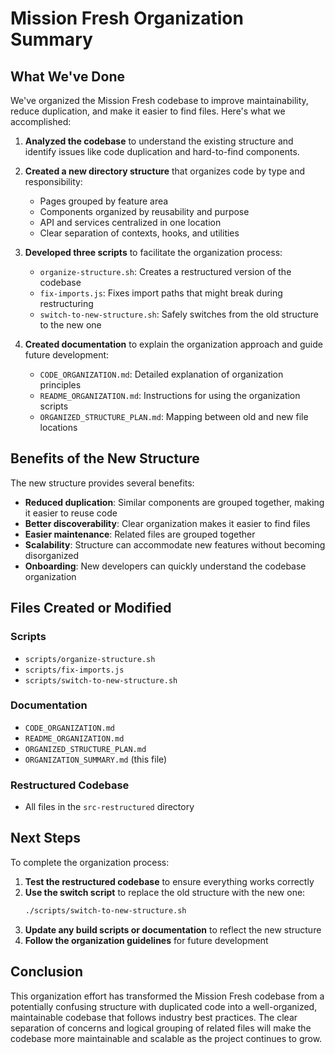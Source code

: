 # Mission Fresh Organization Summary

## What We've Done

We've organized the Mission Fresh codebase to improve maintainability, reduce duplication, and make it easier to find files. Here's what we accomplished:

1. **Analyzed the codebase** to understand the existing structure and identify issues like code duplication and hard-to-find components.

2. **Created a new directory structure** that organizes code by type and responsibility:
   - Pages grouped by feature area
   - Components organized by reusability and purpose
   - API and services centralized in one location
   - Clear separation of contexts, hooks, and utilities

3. **Developed three scripts** to facilitate the organization process:
   - `organize-structure.sh`: Creates a restructured version of the codebase
   - `fix-imports.js`: Fixes import paths that might break during restructuring
   - `switch-to-new-structure.sh`: Safely switches from the old structure to the new one

4. **Created documentation** to explain the organization approach and guide future development:
   - `CODE_ORGANIZATION.md`: Detailed explanation of organization principles
   - `README_ORGANIZATION.md`: Instructions for using the organization scripts
   - `ORGANIZED_STRUCTURE_PLAN.md`: Mapping between old and new file locations

## Benefits of the New Structure

The new structure provides several benefits:

- **Reduced duplication**: Similar components are grouped together, making it easier to reuse code
- **Better discoverability**: Clear organization makes it easier to find files
- **Easier maintenance**: Related files are grouped together
- **Scalability**: Structure can accommodate new features without becoming disorganized
- **Onboarding**: New developers can quickly understand the codebase organization

## Files Created or Modified

### Scripts
- `scripts/organize-structure.sh`
- `scripts/fix-imports.js`
- `scripts/switch-to-new-structure.sh`

### Documentation
- `CODE_ORGANIZATION.md`
- `README_ORGANIZATION.md`
- `ORGANIZED_STRUCTURE_PLAN.md`
- `ORGANIZATION_SUMMARY.md` (this file)

### Restructured Codebase
- All files in the `src-restructured` directory

## Next Steps

To complete the organization process:

1. **Test the restructured codebase** to ensure everything works correctly
2. **Use the switch script** to replace the old structure with the new one:
   ```bash
   ./scripts/switch-to-new-structure.sh
   ```
3. **Update any build scripts or documentation** to reflect the new structure
4. **Follow the organization guidelines** for future development

## Conclusion

This organization effort has transformed the Mission Fresh codebase from a potentially confusing structure with duplicated code into a well-organized, maintainable codebase that follows industry best practices. The clear separation of concerns and logical grouping of related files will make the codebase more maintainable and scalable as the project continues to grow. 